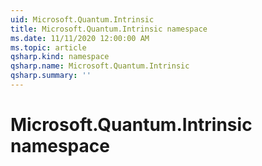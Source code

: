 ```yaml
---
uid: Microsoft.Quantum.Intrinsic
title: Microsoft.Quantum.Intrinsic namespace
ms.date: 11/11/2020 12:00:00 AM
ms.topic: article
qsharp.kind: namespace
qsharp.name: Microsoft.Quantum.Intrinsic
qsharp.summary: ''
---
```


# Microsoft.Quantum.Intrinsic namespace



